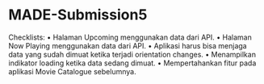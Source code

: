 # MADE-Submission5

Checklists:
•	Halaman Upcoming menggunakan data dari API.
•	Halaman Now Playing menggunakan data dari API.
•	Aplikasi harus bisa menjaga data yang sudah dimuat ketika terjadi orientation changes. 
•	Menampilkan indikator loading ketika data sedang dimuat.
•	Mempertahankan fitur pada aplikasi Movie Catalogue sebelumnya.
